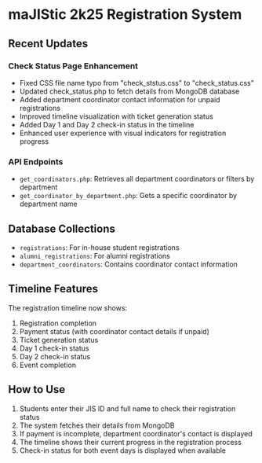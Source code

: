 # maJIStic 2k25 Registration System

## Recent Updates

### Check Status Page Enhancement
- Fixed CSS file name typo from "check_ststus.css" to "check_status.css"
- Updated check_status.php to fetch details from MongoDB database
- Added department coordinator contact information for unpaid registrations
- Improved timeline visualization with ticket generation status
- Added Day 1 and Day 2 check-in status in the timeline
- Enhanced user experience with visual indicators for registration progress

### API Endpoints
- `get_coordinators.php`: Retrieves all department coordinators or filters by department
- `get_coordinator_by_department.php`: Gets a specific coordinator by department name

## Database Collections
- `registrations`: For in-house student registrations
- `alumni_registrations`: For alumni registrations
- `department_coordinators`: Contains coordinator contact information

## Timeline Features
The registration timeline now shows:
1. Registration completion
2. Payment status (with coordinator contact details if unpaid)
3. Ticket generation status
4. Day 1 check-in status
5. Day 2 check-in status
6. Event completion

## How to Use
1. Students enter their JIS ID and full name to check their registration status
2. The system fetches their details from MongoDB
3. If payment is incomplete, department coordinator's contact is displayed
4. The timeline shows their current progress in the registration process
5. Check-in status for both event days is displayed when available

